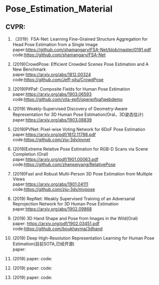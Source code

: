 # Pose_Estimation_Material

## CVPR:

1. （2019）FSA-Net: Learning Fine-Grained Structure Aggregation for Head Pose Estimation from a Single Image  
paper:https://github.com/shamangary/FSA-Net/blob/master/0191.pdf  
code:https://github.com/shamangary/FSA-Net

2. (2019)CrowdPose: Efficient Crowded Scenes Pose Estimation and A New Benchmark   
paper:https://arxiv.org/abs/1812.00324  
code:https://github.com/Jeff-sjtu/CrowdPose  


3. (2019)PifPaf: Composite Fields for Human Pose Estimation  
paper:https://arxiv.org/abs/1903.06593  
code:https://github.com/vita-epfl/openpifpafwebdemo  


4. (2019) Weakly-Supervised Discovery of Geometry-Aware Representation for 3D Human Pose Estimation(Oral，3D姿态估计)   
paper:https://arxiv.org/abs/1903.08839


3. (2019)PVNet: Pixel-wise Voting Network for 6DoF Pose Estimation    
paper:https://arxiv.org/pdf/1812.11788.pdf  
code:https://github.com/zju-3dv/pvnet  
 

3. (2019)Extreme Relative Pose Estimation for RGB-D Scans via Scene Completion (Oral)  
paper:https://arxiv.org/pdf/1901.00063.pdf  
code:https://github.com/zhenpeiyang/RelativePose  


3. (2019)Fast and Robust Multi-Person 3D Pose Estimation from Multiple Views  
paper:https://arxiv.org/abs/1901.04111  
code:https://github.com/zju-3dv/mvpose  


3. (2019) RepNet: Weakly Supervised Training of an Adversarial Reprojection Network for 3D Human Pose Estimation  
paper:https://arxiv.org/abs/1902.09868  

3. (2019) 3D Hand Shape and Pose from Images in the Wild(Oral)  
paper: https://arxiv.org/pdf/1902.03451.pdf
code:https://github.com/boukhayma/3dhand


3. (2019) Deep High-Resolution Representation Learning for Human Pose Estimation(目前SOTA,已经开源)  
paper:



3. (2019)
paper:
code:


3. (2019)
paper:
code:


3. (2019)
paper:
code:





